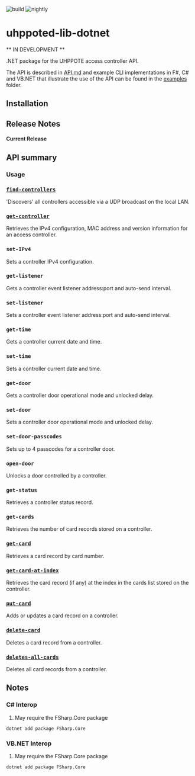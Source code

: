 ![build](https://github.com/uhppoted/uhppoted-lib-dotnet/workflows/build/badge.svg)
![nightly](https://github.com/uhppoted/uhppoted-lib-dotnet/workflows/nightly/badge.svg)

# uhppoted-lib-dotnet

** IN DEVELOPMENT **

.NET package for the UHPPOTE access controller API.

The API is described in [API.md](documentation/API/API.md) and example CLI implementations in F#, C# and VB.NET that 
illustrate the use of the API can be found in the [examples](examples) folder.

## Installation

## Release Notes

#### Current Release

## API summary

### Usage


### [`find-controllers`](documentation/API/find-controllers.md)
'Discovers' all controllers accessible via a UDP broadcast on the local LAN.

### [`get-controller`](documentation/API/get-controller.md)
Retrieves the IPv4 configuration, MAC address and version information for an access controller.

### `set-IPv4`
Sets a controller IPv4 configuration.

### `get-listener`
Gets a controller event listener address:port and auto-send interval.

### `set-listener`
Sets a controller event listener address:port and auto-send interval.

### `get-time`
Gets a controller current date and time.

### `set-time`
Sets a controller current date and time.

### `get-door`
Gets a controller door operational mode and unlocked delay.

### `set-door`
Sets a controller door operational mode and unlocked delay.

### `set-door-passcodes`
Sets up to 4 passcodes for a controller door.

### `open-door`
Unlocks a door controlled by a controller.

### `get-status`
Retrieves a controller status record.

### `get-cards`
Retrieves the number of card records stored on a controller.

### [`get-card`](documentation/API/get-card.md)
Retrieves a card record by card number.

### [`get-card-at-index`](documentation/API/get-card-at-index.md)
Retrieves the card record (if any) at the index in the cards list stored on the controller.

### [`put-card`](documentation/API/put-card.md)
Adds or updates a card record on a controller.

### [`delete-card`](documentation/API/delete-card.md)
Deletes a card record from a controller.

### [`deletes-all-cards`](documentation/API/delete-all-cards.md)
Deletes all card records from a controller.


## Notes

### C# Interop

1. May require the FSharp.Core package
```
dotnet add package FSharp.Core
```

### VB.NET Interop

1. May require the FSharp.Core package
```
dotnet add package FSharp.Core
```

[examples]:  https://github.com/uhppoted/uhppoted-lib-dotnet/tree/main/examples
